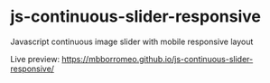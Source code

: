 # js-continuous-slider-responsive
Javascript continuous image slider with mobile responsive layout

Live preview:
https://mbborromeo.github.io/js-continuous-slider-responsive/
